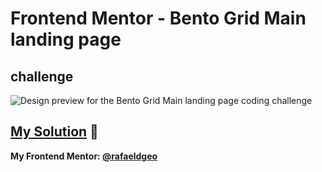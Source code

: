# Frontend Mentor - Bento Grid Main landing page
## challenge

![Design preview for the Bento Grid Main landing page
 coding challenge](./preview.jpg)

## [My Solution](https://my-practices-in-the-frontend-mentor.onrender.com/) 🚀
**My Frontend Mentor: [@rafaeldgeo](https://www.frontendmentor.io/profile/rafaeldgeo)**
